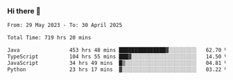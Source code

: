 ### Hi there 👋

<!--START_SECTION:waka-->

```txt
From: 29 May 2023 - To: 30 April 2025

Total Time: 719 hrs 20 mins

Java                453 hrs 48 mins ███████████████▓░░░░░░░░░   62.70 %
TypeScript          104 hrs 55 mins ███▓░░░░░░░░░░░░░░░░░░░░░   14.50 %
JavaScript          34 hrs 49 mins  █▒░░░░░░░░░░░░░░░░░░░░░░░   04.81 %
Python              23 hrs 17 mins  ▓░░░░░░░░░░░░░░░░░░░░░░░░   03.22 %
```

<!--END_SECTION:waka-->
<!--
**the-beef-calculator/the-beef-calculator** is a ✨ _special_ ✨ repository because its `README.md` (this file) appears on your GitHub profile.

Here are some ideas to get you started:

- 🔭 I’m currently working on ...
- 🌱 I’m currently learning ...
- 👯 I’m looking to collaborate on ...
- 🤔 I’m looking for help with ...
- 💬 Ask me about ...
- 📫 How to reach me: ...
- 😄 Pronouns: ...
- ⚡ Fun fact: ...
-->
